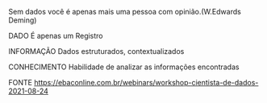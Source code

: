 
Sem dados você é apenas mais uma pessoa com opinião.(W.Edwards Deming)


DADO 
É apenas um Registro

INFORMAÇÃO
Dados estruturados, contextualizados

CONHECIMENTO
Habilidade de analizar as informações encontradas



FONTE
https://ebaconline.com.br/webinars/workshop-cientista-de-dados-2021-08-24